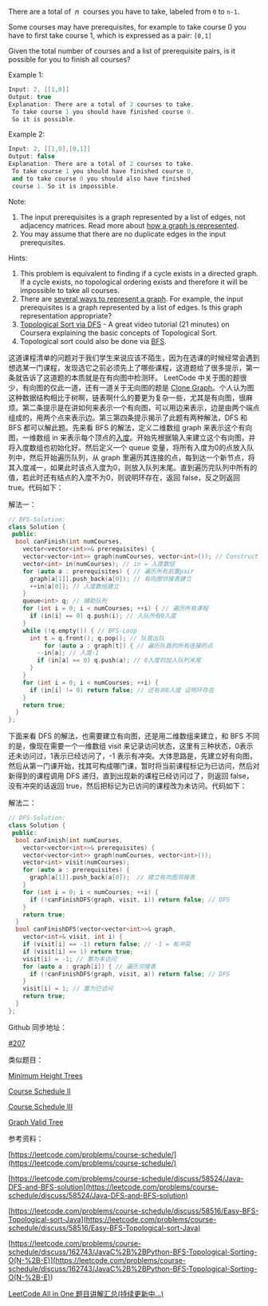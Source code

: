 There are a total of  _n_  courses you have to take, labeled from `0` to `n-1`.

Some courses may have prerequisites, for example to take course 0 you have to first take course 1, which is expressed as a pair: `[0,1]`

Given the total number of courses and a list of prerequisite pairs, is it possible for you to finish all courses?

Example 1:

```cpp
Input: 2, [[1,0]] 
Output: true
Explanation: There are a total of 2 courses to take. 
 To take course 1 you should have finished course 0. 
 So it is possible.
```

Example 2:

```cpp
Input: 2, [[1,0],[0,1]]
Output: false
Explanation: There are a total of 2 courses to take.
 To take course 1 you should have finished course 0,
 and to take course 0 you should also have finished
 course 1. So it is impossible.
```

Note:

1. The input prerequisites is a graph represented by a list of edges, not adjacency matrices. Read more about [how a graph is represented](https://www.khanacademy.org/computing/computer-science/algorithms/graph-representation/a/representing-graphs).
1. You may assume that there are no duplicate edges in the input prerequisites.

Hints:

1. This problem is equivalent to finding if a cycle exists in a directed graph. If a cycle exists, no topological ordering exists and therefore it will be impossible to take all courses.
1. There are [several ways to represent a graph](https://www.khanacademy.org/computing/computer-science/algorithms/graph-representation/a/representing-graphs). For example, the input prerequisites is a graph represented by a list of edges. Is this graph representation appropriate?
1. [Topological Sort via DFS](https://class.coursera.org/algo-003/lecture/52) - A great video tutorial (21 minutes) on Coursera explaining the basic concepts of Topological Sort.
1. Topological sort could also be done via [BFS](http://en.wikipedia.org/wiki/Topological_sorting#Algorithms).

这道课程清单的问题对于我们学生来说应该不陌生，因为在选课的时候经常会遇到想选某一门课程，发现选它之前必须先上了哪些课程，这道题给了很多提示，第一条就告诉了这道题的本质就是在有向图中检测环。 LeetCode 中关于图的题很少，有向图的仅此一道，还有一道关于无向图的题是 [Clone Graph](http://www.cnblogs.com/grandyang/p/4267628.html)。个人认为图这种数据结构相比于树啊，链表啊什么的要更为复杂一些，尤其是有向图，很麻烦。第二条提示是在讲如何来表示一个有向图，可以用边来表示，边是由两个端点组成的，用两个点来表示边。第三第四条提示揭示了此题有两种解法，DFS 和 BFS 都可以解此题。先来看 BFS 的解法，定义二维数组 graph 来表示这个有向图，一维数组 in 来表示每个顶点的[入度](http://en.wikipedia.org/wiki/Directed_graph#Indegree_and_outdegree)。开始先根据输入来建立这个有向图，并将入度数组也初始化好。然后定义一个 queue 变量，将所有入度为0的点放入队列中，然后开始遍历队列，从 graph 里遍历其连接的点，每到达一个新节点，将其入度减一，如果此时该点入度为0，则放入队列末尾。直到遍历完队列中所有的值，若此时还有结点的入度不为0，则说明环存在，返回 false，反之则返回 true。代码如下：

解法一：

```cpp
// BFS-Solution:
class Solution {
 public:
  bool canFinish(int numCourses,
    vector<vector<int>>& prerequisites) {
    vector<vector<int>> graph(numCourses, vector<int>()); // Construct
    vector<int> in(numCourses); // in = 入度数组
    for (auto a : prerequisites) { // 遍历所有前置pair
      graph[a[1]].push_back(a[0]); // 有向图邻接表建立
      ++in[a[0]]; // 入度数组建立
    }
    queue<int> q; // 辅助队列
    for (int i = 0; i < numCourses; ++i) { // 遍历所有课程
      if (in[i] == 0) q.push(i); // 入队所有0入度
    }
    while (!q.empty()) { // BFS-Loop
      int t = q.front(); q.pop(); // 队首出队
	      for (auto a : graph[t]) { // 遍历队首的所有连接的点
        --in[a]; // 入度-1
        if (in[a] == 0) q.push(a); // 0入度则加入队列末尾
      }
    }
    for (int i = 0; i < numCourses; ++i) {
      if (in[i] != 0) return false; // 还有非0入度 证明环存在
    }
    return true;
  }
};
```

下面来看 DFS 的解法，也需要建立有向图，还是用二维数组来建立，和 BFS 不同的是，像现在需要一个一维数组 visit 来记录访问状态，这里有三种状态，0表示还未访问过，1表示已经访问了，-1 表示有冲突。大体思路是，先建立好有向图，然后从第一门课开始，找其可构成哪门课，暂时将当前课程标记为已访问，然后对新得到的课程调用 DFS 递归，直到出现新的课程已经访问过了，则返回 false，没有冲突的话返回 true，然后把标记为已访问的课程改为未访问。代码如下：

解法二：

```cpp
// DFS-Solution:
class Solution {
 public:
  bool canFinish(int numCourses,
    vector<vector<int>>& prerequisites) {
    vector<vector<int>> graph(numCourses, vector<int>());
    vector<int> visit(numCourses);
    for (auto a : prerequisites) {
      graph[a[1]].push_back(a[0]);  // 建立有向图邻接表
    }
    for (int i = 0; i < numCourses; ++i) {
      if (!canFinishDFS(graph, visit, i)) return false; // DFS
    }
    return true;
  }
  bool canFinishDFS(vector<vector<int>>& graph,
    vector<int>& visit, int i) {
    if (visit[i] == -1) return false; // -1 = 有冲突
    if (visit[i] == 1) return true;
    visit[i] = -1; // 置为未访问
    for (auto a : graph[i]) { // 遍历邻接表
      if (!canFinishDFS(graph, visit, a)) return false; // DFS
    }
    visit[i] = 1; // 置为已访问
    return true;
  }
};
```

Github 同步地址：

[#207](https://github.com/grandyang/leetcode/issues/207)

类似题目：

[Minimum Height Trees](http://www.cnblogs.com/grandyang/p/5000291.html)

[Course Schedule II](http://www.cnblogs.com/grandyang/p/4504793.html)

[Course Schedule III](http://www.cnblogs.com/grandyang/p/7126289.html)

[Graph Valid Tree](http://www.cnblogs.com/grandyang/p/5257919.html)

参考资料：

[https://leetcode.com/problems/course-schedule/](https://leetcode.com/problems/course-schedule/)

[https://leetcode.com/problems/course-schedule/discuss/58524/Java-DFS-and-BFS-solution](https://leetcode.com/problems/course-schedule/discuss/58524/Java-DFS-and-BFS-solution)

[https://leetcode.com/problems/course-schedule/discuss/58516/Easy-BFS-Topological-sort-Java](https://leetcode.com/problems/course-schedule/discuss/58516/Easy-BFS-Topological-sort-Java)

[](<https://leetcode.com/problems/course-schedule/discuss/162743/JavaC%2B%2BPython-BFS-Topological-Sorting-O(N-%2B-E)>)[https://leetcode.com/problems/course-schedule/discuss/162743/JavaC%2B%2BPython-BFS-Topological-Sorting-O(N-%2B-E)](<https://leetcode.com/problems/course-schedule/discuss/162743/JavaC%2B%2BPython-BFS-Topological-Sorting-O(N-%2B-E)>)

[LeetCode All in One 题目讲解汇总(持续更新中...)](http://www.cnblogs.com/grandyang/p/4606334.html)

